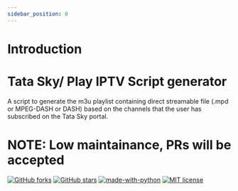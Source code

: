```yaml
---
sidebar_position: 0
---
```

# Introduction
# Tata Sky/ Play IPTV Script generator

A script to generate the m3u playlist containing direct streamable file (.mpd or MPEG-DASH or DASH) 
based on the channels that the user has subscribed on the Tata Sky portal.

# NOTE: Low maintainance, PRs will be accepted

[![GitHub forks](https://img.shields.io/github/forks/ForceGT/Tata-Sky-IPTV?logo=forks&style=plastic)](https://github.com/ForceGT/Tata-Sky-IPTV/network) [![GitHub stars](https://img.shields.io/github/stars/ForceGT/Tata-Sky-IPTV)](https://github.com/ForceGT/Tata-Sky-IPTV/stargazers) [![made-with-python](https://img.shields.io/badge/Made%20with-Python-1f425f.svg)](https://www.python.org/)  [![MIT license](https://img.shields.io/badge/License-MIT-blue.svg)](https://lbesson.mit-license.org/)